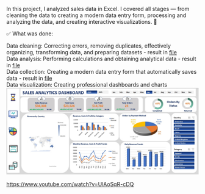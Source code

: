 In this project, I analyzed sales data in Excel. I covered all stages — from cleaning the data to creating a modern data entry form, processing and analyzing the data, and creating interactive visualizations. 🚀

✅ What was done:

Data cleaning: Correcting errors, removing duplicates, effectively organizing, transforming data, and preparing datasets - result in [file](https://github.com/VasylBihari/Excel-Training-and-Learning/blob/main/Sales_Dashboard/sales_data_cleaned.xlsx)  
Data analysis: Performing calculations and obtaining analytical data - result in [file](https://github.com/VasylBihari/Excel-Training-and-Learning/blob/main/Sales_Dashboard/sales_data_processed.xlsx)  
Data collection: Creating a modern data entry form that automatically saves data - result in [file](https://github.com/VasylBihari/Excel-Training-and-Learning/blob/main/Sales_Dashboard/sales_data_processed.xlsm)  
Data visualization: Creating professional dashboards and charts
![file](https://github.com/VasylBihari/Excel-Training-and-Learning/blob/main/Sales_Dashboard/Dashboard.jpg)  



https://www.youtube.com/watch?v=UlAoSqR-cDQ


